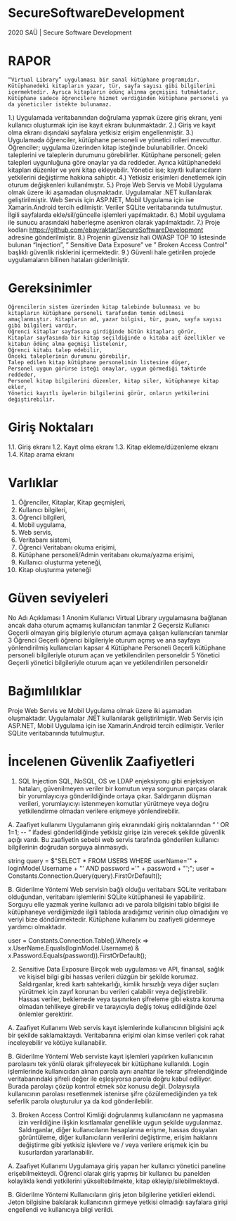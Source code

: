 # SecureSoftwareDevelopment
 2020 SAÜ | Secure Software Development

# RAPOR
	“Virtual Library” uygulaması bir sanal kütüphane programıdır. Kütüphanedeki kitapların yazar, tür, sayfa sayısı gibi bilgilerini içermektedir. Ayrıca kitapların ödünç alınma geçmişini tutmaktadır. Kütüphane sadece öğrencilere hizmet verdiğinden kütüphane personeli ya da yöneticiler istekte bulunamaz.

1.)	Uygulamada veritabanından doğrulama yapmak üzere giriş ekranı, yeni kullanıcı oluşturmak için ise kayıt ekranı bulunmaktadır. 
2.)	Giriş ve kayıt olma ekranı dışındaki sayfalara yetkisiz erişim engellenmiştir.
3.)	Uygulamada öğrenciler, kütüphane personeli ve yönetici rolleri mevcuttur. Öğrenciler; uygulama üzerinden kitap isteğinde bulunabilirler. Önceki taleplerini ve taleplerin durumunu görebilirler. Kütüphane personeli; gelen talepleri uygunluğuna göre onaylar ya da reddeder. Ayrıca kütüphanedeki kitapları düzenler ve yeni kitap ekleyebilir. Yönetici ise; kayıtlı kullanıcıların yetkilerini değiştirme hakkına sahiptir.
4.)	Yetkisiz erişimleri denetlemek için oturum değişkenleri kullanılmıştır.
5.)	Proje Web Servis ve Mobil Uygulama olmak üzere iki aşamadan oluşmaktadır. Uygulamalar .NET kullanılarak geliştirilmiştir. Web Servis için ASP.NET, Mobil Uygulama için ise Xamarin.Android tercih edilmiştir. Veriler SQLite veritabanında tutulmuştur. İlgili sayfalarda ekle/sil/güncelle işlemleri yapılmaktadır.
6.)	Mobil uygulama ile sunucu arasındaki haberleşme asenkron olarak yapılmaktadır.
7.)	Proje kodları https://github.com/ebayraktar/SecureSoftwareDevelopment adresine gönderilmiştir.
8.)	Projenin güvensiz hali OWASP TOP 10 listesinde bulunan “Injection”, ” Sensitive Data Exposure” ve ” Broken Access Control” başlıklı güvenlik risklerini içermektedir. 
9.)	Güvenli hale getirilen projede uygulamaların bilinen hataları giderilmiştir.

# Gereksinimler
	Öğrencilerin sistem üzerinden kitap talebinde bulunması ve bu kitapların kütüphane personeli tarafından temin edilmesi amaçlanmıştır. Kitapların ad, yazar bilgisi, tür, puan, sayfa sayısı gibi bilgileri vardır.
	Öğrenci kitaplar sayfasına girdiğinde bütün kitapları görür,
	Kitaplar sayfasında bir kitap seçildiğinde o kitaba ait özellikler ve kitabın ödünç alma geçmişi listelenir,
	Öğrenci kitabı talep edebilir,
	Önceki taleplerinin durumunu görebilir,
	Talep edilen kitap kütüphane personelinin listesine düşer,
	Personel uygun görürse isteği onaylar, uygun görmediği taktirde reddeder,
	Personel kitap bilgilerini düzenler, kitap siler, kütüphaneye kitap ekler,
	Yönetici kayıtlı üyelerin bilgilerini görür, onların yetkilerini değiştirebilir.

# Giriş Noktaları
1.1.	Giriş ekranı
1.2.	Kayıt olma ekranı
1.3.	Kitap ekleme/düzenleme ekranı
1.4.	Kitap arama ekranı

# Varlıklar
1.	Öğrenciler, Kitaplar, Kitap geçmişleri,
2.	Kullanıcı bilgileri,
3.	Öğrenci bilgileri,
4.	Mobil uygulama,
5.	Web servis,
6.	Veritabanı sistemi,
7.	Öğrenci Veritabanı okuma erişimi,
8.	Kütüphane personeli/Admin veritabanı okuma/yazma erişimi,
9.	Kullanıcı oluşturma yeteneği,
10.	Kitap oluşturma yeteneği

# Güven seviyeleri 
No	Adı	Açıklaması
1	Anonim Kullanıcı	Virtual Library uygulamasına bağlanan ancak daha oturum açmamış kullanıcıları tanımlar
2	Geçersiz Kullanıcı	Geçerli olmayan giriş bilgileriyle oturum açmaya çalışan kullanıcıları tanımlar
3	Öğrenci	Geçerli öğrenci bilgileriyle oturum açmış ve ana sayfaya yönlendirilmiş kullanıcıları kapsar
4	Kütüphane Personeli	Geçerli kütüphane personeli bilgileriyle oturum açan ve yetkilendirilen personeldir
5	Yönetici	Geçerli yönetici bilgileriyle oturum açan ve yetkilendirilen personeldir

# Bağımlılıklar
Proje Web Servis ve Mobil Uygulama olmak üzere iki aşamadan oluşmaktadır. Uygulamalar .NET kullanılarak geliştirilmiştir. Web Servis için ASP.NET, Mobil Uygulama için ise Xamarin.Android tercih edilmiştir. Veriler SQLite veritabanında tutulmuştur. 


# İncelenen Güvenlik Zaafiyetleri

1.	SQL Injection
SQL, NoSQL, OS ve LDAP enjeksiyonu gibi enjeksiyon hataları, güvenilmeyen veriler bir komutun veya sorgunun parçası olarak bir yorumlayıcıya gönderildiğinde ortaya çıkar. Saldırganın düşman verileri, yorumlayıcıyı istenmeyen komutlar yürütmeye veya doğru yetkilendirme olmadan verilere erişmeye yönlendirebilir.

A.	Zaafiyet kullanımı
Uygulamanın giriş ekranındaki giriş noktalarından “ ' OR 1=1; -- “ ifadesi gönderildiğinde yetkisiz girişe izin verecek şekilde güvenlik açığı vardı. Bu zaafiyetin sebebi web servis tarafında gönderilen kullanıcı bilgilerinin doğrudan sorguya alınmasıydı. 

string query = $"SELECT * FROM USERS WHERE userName='" + loginModel.Username + "' AND password ='" + password + "';";
user = Constants.Connection.Query<Users>(query).FirstOrDefault();

B.	Giderilme Yöntemi
Web servisin bağlı olduğu veritabanı SQLite veritabanı olduğundan, veritabanı işlemlerini SQLite kütüphanesi ile yapabiliriz. Sorguyu elle yazmak yerine kullanıcı adı ve parola bilgisini tablo bilgisi ile kütüphaneye verdiğimizde ilgili tabloda aradığımız verinin olup olmadığını ve veriyi bize döndürmektedir. Kütüphane kullanımı bu zaafiyeti gidermeye yardımcı olmaktadır.

user = Constants.Connection.Table<Users>().Where(x => 
 x.UserName.Equals(loginModel.Username) & 
 x.Password.Equals(password)).FirstOrDefault();

2.	Sensitive Data Exposure
Birçok web uygulaması ve API, finansal, sağlık ve kişisel bilgi gibi hassas verileri düzgün bir şekilde korumaz. Saldırganlar, kredi kartı sahtekarlığı, kimlik hırsızlığı veya diğer suçları yürütmek için zayıf korunan bu verileri çalabilir veya değiştirebilir. Hassas veriler, beklemede veya taşınırken şifreleme gibi ekstra koruma olmadan tehlikeye girebilir ve tarayıcıyla değiş tokuş edildiğinde özel önlemler gerektirir.

A.	Zaafiyet Kullanımı
Web servis kayıt işlemlerinde kullanıcının bilgisini açık bir şekilde saklamaktaydı. Veritabanına erişimi olan kimse verileri çok rahat inceleyebilir ve kötüye kullanabilir.

B.	Giderilme Yöntemi
Web serviste kayıt işlemleri yapılırken kullanıcının parolasını tek yönlü olarak şifreleyecek bir kütüphane kullanıldı. Login işlemlerinde kullanıcıdan alınan parola aynı anahtar ile tekrar şifrelendiğinde veritabanındaki şifreli değer ile eşleşiyorsa parola doğru kabul ediliyor. Burada parolayı çözüp kontrol etmek söz konusu değil. Dolayısıyla kullanıcının parolası resetlenmek istenirse şifre çözülemediğinden ya tek seferlik parola oluşturulur ya da kod gönderilebilir.

3.	Broken Access Control
Kimliği doğrulanmış kullanıcıların ne yapmasına izin verildiğine ilişkin kısıtlamalar genellikle uygun şekilde uygulanmaz. Saldırganlar, diğer kullanıcıların hesaplarına erişme, hassas dosyaları görüntüleme, diğer kullanıcıların verilerini değiştirme, erişim haklarını değiştirme gibi yetkisiz işlevlere ve / veya verilere erişmek için bu kusurlardan yararlanabilir.

A.	Zaafiyet Kullanımı
Uygulamaya giriş yapan her kullanıcı yönetici paneline erişebilmekteydi. Öğrenci olarak giriş yapmış bir kullanıcı bu panelden kolaylıkla kendi yetkilerini yükseltebilmekte, kitap ekleyip/silebilmekteydi.

B.	Giderilme Yöntemi
Kullanıcıların giriş jeton bilgilerine yetkileri eklendi. Jeton bilgisine bakılarak kullanıcının girmeye yetkisi olmadığı sayfalara girişi engellendi ve kullanıcıya bilgi verildi.
